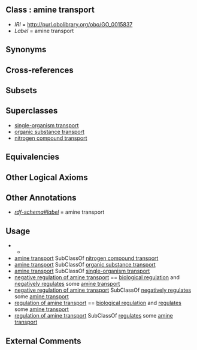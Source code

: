
## Class : amine transport

 * *IRI* = http://purl.obolibrary.org/obo/GO_0015837
 * *Label* = amine transport

## Synonyms


## Cross-references


## Subsets


## Superclasses

 * [single-organism transport](../../GO/65/GO_0044765.md)
 * [organic substance transport](../../GO/02/GO_0071702.md)
 * [nitrogen compound transport](../../GO/05/GO_0071705.md)

## Equivalencies


## Other Logical Axioms


## Other Annotations

 * *[rdf-schema#label](../../el/rdf-schema#label.md)* = amine transport

## Usage

 * -
 * [amine transport](../../GO/37/GO_0015837.md) SubClassOf [nitrogen compound transport](../../GO/05/GO_0071705.md)
 * [amine transport](../../GO/37/GO_0015837.md) SubClassOf [organic substance transport](../../GO/02/GO_0071702.md)
 * [amine transport](../../GO/37/GO_0015837.md) SubClassOf [single-organism transport](../../GO/65/GO_0044765.md)
 * [negative regulation of amine transport](../../GO/53/GO_0051953.md) == [biological regulation](../../GO/07/GO_0065007.md) and [negatively regulates](../../RO/12/RO_0002212.md) some [amine transport](../../GO/37/GO_0015837.md)
 * [negative regulation of amine transport](../../GO/53/GO_0051953.md) SubClassOf [negatively regulates](../../RO/12/RO_0002212.md) some [amine transport](../../GO/37/GO_0015837.md)
 * [regulation of amine transport](../../GO/52/GO_0051952.md) == [biological regulation](../../GO/07/GO_0065007.md) and [regulates](../../RO/11/RO_0002211.md) some [amine transport](../../GO/37/GO_0015837.md)
 * [regulation of amine transport](../../GO/52/GO_0051952.md) SubClassOf [regulates](../../RO/11/RO_0002211.md) some [amine transport](../../GO/37/GO_0015837.md)

## External Comments

